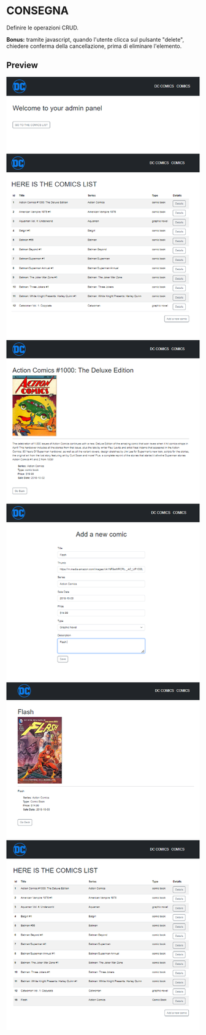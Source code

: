 # CONSEGNA

Definire le operazioni CRUD.

**Bonus:**
tramite javascript, quando l'utente clicca sul pulsante "delete", chiedere conferma della cancellazione, prima di eliminare l'elemento.

## Preview

![preview](resources/img/home.png)
![preview](resources/img/index.png)
![preview](resources/img/show.png)
![preview](resources/img/form.png)
![preview](resources/img/store.png)
![preview](resources/img/stored.png)


